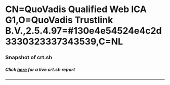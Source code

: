 # CN=QuoVadis Qualified Web ICA G1,O=QuoVadis Trustlink B.V.,2.5.4.97=#130e4e54524e4c2d3330323337343539,C=NL
### Snapshot of crt.sh
##### Click [here](https://crt.sh/?serial=0CA290F1B7180F09F83E8C2CE8A8735BA271318C) for a live crt.sh report

---
